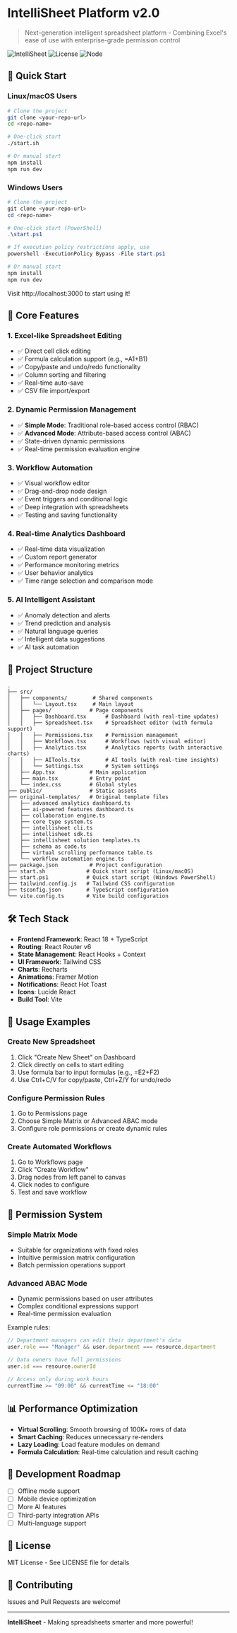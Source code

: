 # IntelliSheet Platform v2.0

> Next-generation intelligent spreadsheet platform - Combining Excel's ease of use with enterprise-grade permission control

![IntelliSheet](https://img.shields.io/badge/version-2.0.0-blue)
![License](https://img.shields.io/badge/license-MIT-green)
![Node](https://img.shields.io/badge/node-%3E%3D16-brightgreen)

## 🚀 Quick Start

### Linux/macOS Users
```bash
# Clone the project
git clone <your-repo-url>
cd <repo-name>

# One-click start
./start.sh

# Or manual start
npm install
npm run dev
```

### Windows Users
```powershell
# Clone the project
git clone <your-repo-url>
cd <repo-name>

# One-click start (PowerShell)
.\start.ps1

# If execution policy restrictions apply, use
powershell -ExecutionPolicy Bypass -File start.ps1

# Or manual start
npm install
npm run dev
```

Visit http://localhost:3000 to start using it!

## 🎯 Core Features

### 1. Excel-like Spreadsheet Editing
- ✅ Direct cell click editing
- ✅ Formula calculation support (e.g., =A1+B1)
- ✅ Copy/paste and undo/redo functionality
- ✅ Column sorting and filtering
- ✅ Real-time auto-save
- ✅ CSV file import/export

### 2. Dynamic Permission Management
- ✅ **Simple Mode**: Traditional role-based access control (RBAC)
- ✅ **Advanced Mode**: Attribute-based access control (ABAC)
- ✅ State-driven dynamic permissions
- ✅ Real-time permission evaluation engine

### 3. Workflow Automation
- ✅ Visual workflow editor
- ✅ Drag-and-drop node design
- ✅ Event triggers and conditional logic
- ✅ Deep integration with spreadsheets
- ✅ Testing and saving functionality

### 4. Real-time Analytics Dashboard
- ✅ Real-time data visualization
- ✅ Custom report generator
- ✅ Performance monitoring metrics
- ✅ User behavior analytics
- ✅ Time range selection and comparison mode

### 5. AI Intelligent Assistant
- ✅ Anomaly detection and alerts
- ✅ Trend prediction and analysis
- ✅ Natural language queries
- ✅ Intelligent data suggestions
- ✅ AI task automation

## 📁 Project Structure

```
.
├── src/
│   ├── components/        # Shared components
│   │   └── Layout.tsx     # Main layout
│   ├── pages/            # Page components
│   │   ├── Dashboard.tsx      # Dashboard (with real-time updates)
│   │   ├── Spreadsheet.tsx    # Spreadsheet editor (with formula support)
│   │   ├── Permissions.tsx    # Permission management
│   │   ├── Workflows.tsx      # Workflows (with visual editor)
│   │   ├── Analytics.tsx      # Analytics reports (with interactive charts)
│   │   ├── AITools.tsx        # AI tools (with real-time insights)
│   │   └── Settings.tsx       # System settings
│   ├── App.tsx           # Main application
│   ├── main.tsx          # Entry point
│   └── index.css         # Global styles
├── public/               # Static assets
├── original-templates/   # Original template files
│   ├── advanced analytics dashboard.ts
│   ├── ai-powered features dashboard.ts
│   ├── collaboration engine.ts
│   ├── core type system.ts
│   ├── intellisheet cli.ts
│   ├── intellisheet sdk.ts
│   ├── intellisheet solution templates.ts
│   ├── schema as code.ts
│   ├── virtual scrolling performance table.ts
│   └── workflow automation engine.ts
├── package.json          # Project configuration
├── start.sh             # Quick start script (Linux/macOS)
├── start.ps1            # Quick start script (Windows PowerShell)
├── tailwind.config.js   # Tailwind CSS configuration
├── tsconfig.json        # TypeScript configuration
└── vite.config.ts       # Vite build configuration
```

## 🛠️ Tech Stack

- **Frontend Framework**: React 18 + TypeScript
- **Routing**: React Router v6
- **State Management**: React Hooks + Context
- **UI Framework**: Tailwind CSS
- **Charts**: Recharts
- **Animations**: Framer Motion
- **Notifications**: React Hot Toast
- **Icons**: Lucide React
- **Build Tool**: Vite

## 🎨 Usage Examples

### Create New Spreadsheet
1. Click "Create New Sheet" on Dashboard
2. Click directly on cells to start editing
3. Use formula bar to input formulas (e.g., =E2+F2)
4. Use Ctrl+C/V for copy/paste, Ctrl+Z/Y for undo/redo

### Configure Permission Rules
1. Go to Permissions page
2. Choose Simple Matrix or Advanced ABAC mode
3. Configure role permissions or create dynamic rules

### Create Automated Workflows
1. Go to Workflows page
2. Click "Create Workflow"
3. Drag nodes from left panel to canvas
4. Click nodes to configure
5. Test and save workflow

## 🔐 Permission System

### Simple Matrix Mode
- Suitable for organizations with fixed roles
- Intuitive permission matrix configuration
- Batch permission operations support

### Advanced ABAC Mode
- Dynamic permissions based on user attributes
- Complex conditional expressions support
- Real-time permission evaluation

Example rules:
```javascript
// Department managers can edit their department's data
user.role === "Manager" && user.department === resource.department

// Data owners have full permissions
user.id === resource.ownerId

// Access only during work hours
currentTime >= "09:00" && currentTime <= "18:00"
```

## 📊 Performance Optimization

- **Virtual Scrolling**: Smooth browsing of 100K+ rows of data
- **Smart Caching**: Reduces unnecessary re-renders
- **Lazy Loading**: Load feature modules on demand
- **Formula Calculation**: Real-time calculation and result caching

## 🚧 Development Roadmap

- [ ] Offline mode support
- [ ] Mobile device optimization
- [ ] More AI features
- [ ] Third-party integration APIs
- [ ] Multi-language support

## 📝 License

MIT License - See LICENSE file for details

## 🤝 Contributing

Issues and Pull Requests are welcome!

---

**IntelliSheet** - Making spreadsheets smarter and more powerful!